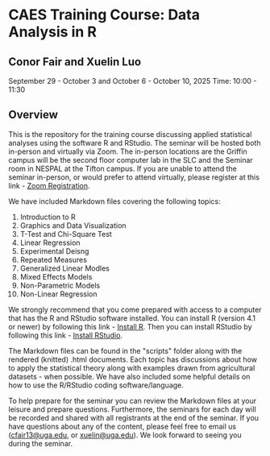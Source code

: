 # CAES Training Course: Data Analysis in R

## Conor Fair and Xuelin Luo
 September 29 - October 3 and October 6 - October 10, 2025
 Time: 10:00 - 11:30

## Overview

This is the repository for the training course discussing applied statistical analyses using the software R and RStudio. The seminar will be hosted both in-person and virtually via Zoom. The in-person locations are the Griffin campus will be the second floor computer lab in the SLC and the Seminar room in NESPAL at the Tifton campus. If you are unable to attend the seminar in-person, or would prefer to attend virtually, please register at this link - [Zoom Registration](https://zoom.us/meeting/register/7mKKhlwBTP2f4hNfACXA2Q). 

We have included Markdown files covering the following topics:

1) Introduction to R
2) Graphics and Data Visualization
3) T-Test and Chi-Square Test
4) Linear Regression
5) Experimental Deisng
6) Repeated Measures
7) Generalized Linear Modles
8) Mixed Effects Models
9) Non-Parametric Models
10) Non-Linear Regression

We strongly recommend that you come prepared with access to a computer that has the R and RStudio software installed. You can install R (version 4.1 or newer) by following this link - [Install R](https://cran.r-project.org/). Then you can install RStudio by following this link - [Install RStudio](https://posit.co/download/rstudio-desktop/).

The Markdown files can be found in the "scripts" folder along with the rendered (knitted) .html documents. Each topic has discussions about how to apply the statistical theory along with examples drawn from agricultural datasets - when possible. We have also included some helpful details on how to use the R/RStudio coding software/language.

To help prepare for the seminar you can review the Markdown files at your leisure and prepare questions. Furthermore, the seminars for each day will be recorded and shared with all registrants at the end of the seminar. If you have questions about any of the content, please feel free to email us (cfair13@uga.edu, or xuelin@uga.edu). We look forward to seeing you during the seminar.
